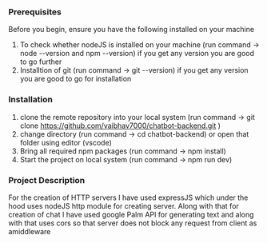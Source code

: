 ### Prerequisites
Before you begin, ensure you have the following installed on your machine
1. To check whether nodeJS is installed on your machine (run command -> node --version and npm --version) if you get any version you are good to go further
2. Installtion of git (run command -> git --version) if you get any version you are good to go for installation


### Installation
1. clone the remote repository into your local system (run command -> git clone https://github.com/vaibhav7000/chatbot-backend.git )
2. change directory (run command -> cd chatbot-backend) or open that folder using editor (vscode)
3. Bring all required npm packages (run command -> npm install)
4. Start the project on local system (run command -> npm run dev)

### Project Description
For the creation of HTTP servers I have used expressJS which under the hood uses nodeJS http module for creating server. Along with that for creation of chat I have used google Palm API for generating text and along with that uses cors so that server does not block any request from client as amiddleware